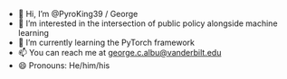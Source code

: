 - 👋 Hi, I’m @PyroKing39 / George
- 👀 I’m interested in the intersection of public policy alongside machine learning
- 🌱 I’m currently learning the PyTorch framework
- 📫 You can reach me at george.c.albu@vanderbilt.edu
- 😄 Pronouns: He/him/his

<!---
PyroKing39/PyroKing39 is a ✨ special ✨ repository because its `README.md` (this file) appears on your GitHub profile.
You can click the Preview link to take a look at your changes.
--->
